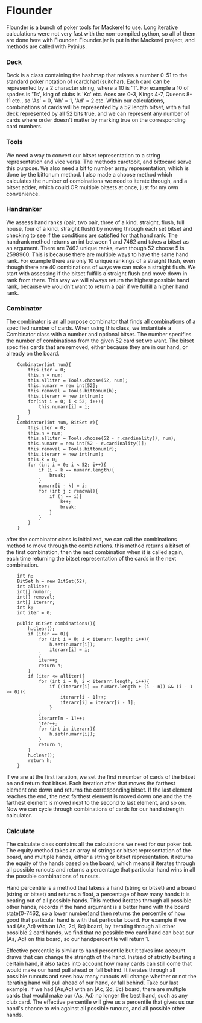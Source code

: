 # Flounder
Flounder is a bunch of poker tools for Mackerel to use. Long iterative calculations were not very fast with the non-compiled python, so all of them are done here with Flounder. Flounder.jar is put in the Mackerel project, and methods are called with Pyjnius.

### Deck
Deck is a class containing the hashmap that relates a number 0-51 to the standard poker notation of (cardchar)(suitchar). Each card can be represented by a 2 character string, where a 10 is 'T'. For example a 10 of spades is 'Ts', king of clubs is 'Kc' etc. Aces are 0-3, Kings 4-7, Queens 8-11 etc., so 'As' = 0, 'Ah' = 1, 'Ad' = 2 etc. Within our calculations, combinations of cards will be represented by a 52 length bitset, with a full deck represented by all 52 bits true, and we can represent any number of cards where order doesn't matter by marking true on the corresponding card numbers.

### Tools
We need a way to convert our bitset representation to a string representation and vice versa. The methods cardtobit, and bittocard serve this purpose. We also need a bit to number array representation, which is done by the bittonum method. I also made a choose method which calculates the number of combinations we need to iterate through, and a bitset adder, which could OR multiple bitsets at once, just for my own convenience.

### Handranker
We assess hand ranks (pair, two pair, three of a kind, straight, flush, full house, four of a kind, straight flush) by moving through each set bitset and checking to see if the conditions are satisfied for that hand rank. The handrank method returns an int between 1 and 7462 and takes a bitset as an argument. There are 7462 unique ranks, even though 52 choose 5 is 2598960. This is because there are multiple ways to have the same hand rank. For example there are only 10 unique rankings of a straight flush, even though there are 40 combinations of ways we can make a straight flush. We start with assessing if the bitset fulfills a straight flush and move down in rank from there. This way we will always return the highest possible hand rank, because we wouldn't want to return a pair if we fulfill a higher hand rank. 

### Combinator
The combinator is an all purpose combinator that finds all combinations of a specified number of cards. When using this class, we instantiate a Combinator class with a number and optional bitset. The number specifies the number of combinations from the given 52 card set we want. The bitset specifies cards that are removed, either because they are in our hand, or already on the board.

```
    Combinator(int num){
        this.iter = 0;
        this.n = num;
        this.alliter = Tools.choose(52, num);
        this.numarr = new int[52];
        this.removal = Tools.bittonum(h);
        this.iterarr = new int[num];
        for(int i = 0; i < 52; i++){
            this.numarr[i] = i;
        }
    }
    Combinator(int num, BitSet r){
        this.iter = 0;
        this.n = num;
        this.alliter = Tools.choose(52 - r.cardinality(), num);
        this.numarr = new int[52 - r.cardinality()];
        this.removal = Tools.bittonum(r);
        this.iterarr = new int[num];
        this.k = 0;
        for (int i = 0; i < 52; i++){
            if (i - k == numarr.length){
                break;
            }
            numarr[i - k] = i;
            for (int j : removal){
                if (j == i){
                    k++;
                    break;
                }
            }
        }
    }
```

after the combinator class is initialized, we can call the combinations method to move through the combinations. this method returns a bitset of the first combination, then the next combination when it is called again, each time returning the bitset representation of the cards in the next combination.

```
    int n;
    BitSet h = new BitSet(52);
    int alliter;
    int[] numarr;
    int[] removal;
    int[] iterarr;
    int k;
    int iter = 0;
    
    public BitSet combinations(){
        h.clear();
        if (iter == 0){
            for (int i = 0; i < iterarr.length; i++){
                h.set(numarr[i]);
                iterarr[i] = i;
            }
            iter++;
            return h;
        }
        if (iter <= alliter){
            for (int i = 0; i < iterarr.length; i++){
                if ((iterarr[i] == numarr.length + (i - n)) && (i - 1 >= 0)){
                    iterarr[i - 1]++;
                    iterarr[i] = iterarr[i - 1];
                }
            }
            iterarr[n - 1]++;
            iter++;
            for (int i: iterarr){
                h.set(numarr[i]);
            }
            return h;
        }
        h.clear();
        return h;
    }
```

If we are at the first iteration, we set the first n number of cards of the bitset on and return that bitset. Each iteration after that moves the farthest element one down and returns the corresponding bitset. If the last element reaches the end, the next farthest element is moved down one and the the farthest element is moved next to the second to last element, and so on. Now we can cycle through combinations of cards for our hand strength calculator.

### Calculate
The calculate class contains all the calculations we need for our poker bot. The equity method takes an array of strings or bitset representation of the board, and multiple hands, either a string or bitset representation. it returns the equity of the hands based on the board, which means it iterates through all possible runouts and returns a percentage that particular hand wins in all the possible combinations of runouts.

Hand percentile is a method that takess a hand (string or bitset) and a board (string or bitset) and returns a float, a percentage of how many hands it is beating out of all possible hands. This method iterates through all possible other hands, records if the hand argument is a better hand with the board state(0-7462, so a lower number)and then returns the percentile of how good that particular hand is with that particular board. For example if we had (As,Ad) with an (Ac, 2d, 8c) board, by iterating through all other possible 2 card hands, we find that no possible two card hand can beat our (As, Ad) on this board, so our handpercentile will return 1.

Effective percentile is similar to hand percentile but it takes into account draws that can change the strength of the hand. Instead of strictly beating a certain hand, it also takes into account how many cards can still come that would make our hand pull ahead or fall behind. It iterates through all possible runouts and sees how many runouts will change whether or not the iterating hand will pull ahead of our hand, or fall behind. Take our last example. If we had (As,Ad) with an (Ac, 2d, 8c) board, there are multiple cards that would make our (As, Ad) no longer the best hand, such as any club card. The effective percentile will give us a percentile that gives us our hand's chance to win against all possible runouts, and all possible other hands.
